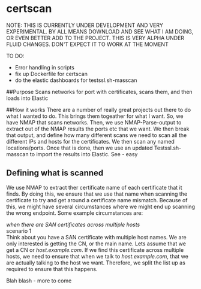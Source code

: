 # certscan

NOTE:  THIS IS CURRENTLY UNDER DEVELOPMENT AND VERY EXPERIMENTAL.  BY ALL MEANS DOWNLOAD AND SEE WHAT I AM DOING, OR EVEN BETTER ADD TO THE PROJECT.  THIS IS VERY ALPHA UNDER FLUID CHANGES.  DON'T EXPECT IT TO WORK AT THE MOMENT

TO DO:  
 - Error handling in scripts
 - fix up Dockerfile for certscan 
 - do the elastic dashboards for testssl.sh-masscan


##Purpose
Scans networks for port with certificates, scans them, and then loads into Elastic

##How it works
There are a number of really great projects out there to do what I wanted to do.  This brings them togeather for what I want.  So, we have NMAP that scans networks.  Then, we use NMAP-Parse-output to extract out of the NMAP results the ports etc that we want.  We then break that output, and define how many different scans we need to scan all the different IPs and hosts for the certificates.  We then scan any named locations/ports.  Once that is done, then we use an updated Testssl.sh-masscan to import the results into Elastic.  See - easy

## Defining what is scanned
We use NMAP to extract ther certificate name of each certificate that it finds.  By doing this, we ensure that we use that name when scanning the certificate to try and get around a certificate name mismatch.  Because of this, we might have several circumstances where we might end up scanning the wrong endpoint.  Some example circumstances are:

*when there are SAN certificates across multiple hosts*  
scenario 1  
Think about you have a SAN certificate with multiple host names.  We are only interested is getting the CN, or the main name.  Lets assume that we get a CN or *host.example.com*.  If we find this certificate across multiple hosts, we need to ensure that when we talk to *host.example.com*, that we are actually talking to the host we want.  Therefore, we split the list up as required to ensure that this happens.

Blah blash - more to come